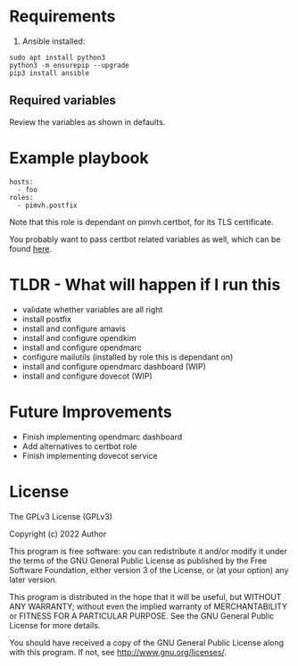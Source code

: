 # Requirements

1. Ansible installed:

```
sudo apt install python3
python3 -m ensurepip --upgrade
pip3 install ansible
```

## Required variables

Review the variables as shown in defaults.

# Example playbook

```
hosts:
  - foo
roles:
  - pimvh.postfix

```

Note that this role is dependant on pimvh.certbot, for its TLS certificate.

You probably want to pass certbot related variables as well, which can be found [here](https://github.com/pimvh/certbot).

# TLDR - What will happen if I run this

- validate whether variables are all right
- install postfix
- install and configure amavis
- install and configure opendkim
- install and configure opendmarc
- configure mailutils (installed by role this is dependant on)
- install and configure opendmarc dashboard (WIP)
- install and configure dovecot (WIP)

# Future Improvements

- Finish implementing opendmarc dashboard
- Add alternatives to certbot role
- Finish implementing dovecot service

# License

The GPLv3 License (GPLv3)

Copyright (c) 2022 Author

This program is free software: you can redistribute it and/or modify
it under the terms of the GNU General Public License as published by
the Free Software Foundation, either version 3 of the License, or
(at your option) any later version.

This program is distributed in the hope that it will be useful,
but WITHOUT ANY WARRANTY; without even the implied warranty of
MERCHANTABILITY or FITNESS FOR A PARTICULAR PURPOSE. See the
GNU General Public License for more details.

You should have received a copy of the GNU General Public License
along with this program. If not, see <http://www.gnu.org/licenses/>.
